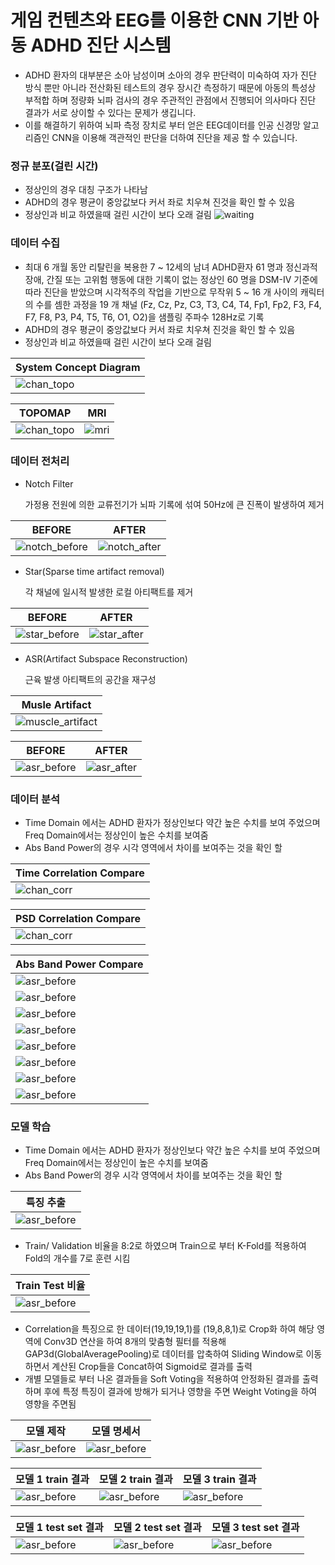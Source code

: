 # 게임 컨텐츠와  EEG를 이용한 CNN 기반 아동 ADHD 진단 시스템

- ADHD 환자의 대부분은 소아 남성이며 소아의 경우 판단력이 미숙하여 자가 진단 방식 뿐만 아니라 전산화된 테스트의 경우 장시간 측정하기 때문에 아동의 특성상 부적합 하며 정량화 뇌파 검사의 경우 주관적인 관점에서 진행되어 의사마다 진단 결과가 서로 상이할 수 있다는 문제가 생깁니다.
 - 이를 해결하기 위하여 뇌파 측정 장치로 부터 얻은 EEG데이터를 인공 신경망 알고리즘인 CNN을 이용해 객관적인 판단을 더하여 진단을 제공 할 수 있습니다.
 
### 정규 분포(걸린 시간)
- 정상인의 경우 대칭 구조가 나타남
- ADHD의 경우 평균이 중앙값보다 커서 좌로 치우쳐 진것을 확인 할 수 있음
- 정상인과 비교 하였을때 걸린 시간이 보다 오래 걸림
![waiting](https://github.com/DunkHimYo/adhd_project/blob/main/readMeImg/waiting%20time.jpg)

### 데이터 수집
- 최대 6 개월 동안 리탈린을 복용한 7 ~ 12세의 남녀 ADHD환자 61 명과 정신과적 장애, 간질 또는 고위험 행동에 대한 기록이 없는 정상인 60 명을 DSM-IV 기준에 따라 진단을 받았으며 시각적주의 작업을 기반으로 무작위 5 ~ 16 개 사이의 캐릭터의 수를 셈한 과정을 19 개 채널 (Fz, Cz, Pz, C3, T3, C4, T4, Fp1, Fp2, F3, F4, F7, F8, P3, P4, T5, T6, O1, O2)을 샘플링 주파수 128Hz로 기록
- ADHD의 경우 평균이 중앙값보다 커서 좌로 치우쳐 진것을 확인 할 수 있음
- 정상인과 비교 하였을때 걸린 시간이 보다 오래 걸림

| System Concept Diagram |
| ------ |
|![chan_topo](https://github.com/DunkHimYo/adhd_project/blob/main/readMeImg/system_concept.png)|

| TOPOMAP | MRI |
| ------ | ------ |
|![chan_topo](https://github.com/DunkHimYo/adhd_project/blob/main/readMeImg/channel_topomap.png)|![mri](https://github.com/DunkHimYo/adhd_project/blob/main/readMeImg/mri.png)|

### 데이터 전처리

- Notch Filter

  가정용 전원에 의한 교류전기가 뇌파 기록에 섞여 50Hz에 큰 진폭이 발생하여 제거

| BEFORE | AFTER |
| ------ | ------ |
|![notch_before](https://github.com/DunkHimYo/adhd_project/blob/main/readMeImg/notch_filter_before.jpg)|![notch_after](https://github.com/DunkHimYo/adhd_project/blob/main/readMeImg/notch_filter_after.jpg)|

- Star(Sparse time artifact removal)

  각 채널에 일시적 발생한 로컬 아티팩트를 제거

| BEFORE | AFTER |
| ------ | ------ |
|![star_before](https://github.com/DunkHimYo/adhd_project/blob/main/readMeImg/star_before.png)|![star_after](https://github.com/DunkHimYo/adhd_project/blob/main/readMeImg/star_after.png)|

- ASR(Artifact Subspace Reconstruction)

  근육 발생 아티팩트의 공간을 재구성

| Musle Artifact |
| ------ |
|![muscle_artifact](https://github.com/DunkHimYo/adhd_project/blob/main/readMeImg/musle_artifact.jpg)|

| BEFORE | AFTER |
| ------ | ------ |
|![asr_before](https://github.com/DunkHimYo/adhd_project/blob/main/readMeImg/asr_before.jpg)|![asr_after](https://github.com/DunkHimYo/adhd_project/blob/main/readMeImg/asr_after.jpg)|


### 데이터 분석
- Time Domain 에서는 ADHD 환자가 정상인보다 약간 높은 수치를 보여 주었으며 Freq Domain에서는 정상인이 높은 수치를 보여줌
- Abs Band Power의 경우 시각 영역에서 차이를 보여주는 것을 확인 할 

| Time Correlation Compare |
| ------ |
|![chan_corr](https://github.com/DunkHimYo/adhd_project/blob/main/readMeImg/time_corr.png)|

| PSD Correlation Compare |
| ------ |
|![chan_corr](https://github.com/DunkHimYo/adhd_project/blob/main/readMeImg/freq_corr.png)|

| Abs Band Power Compare |
| ------ |
|![asr_before](https://github.com/DunkHimYo/adhd_project/blob/main/readMeImg/delta.png)|
|![asr_before](https://github.com/DunkHimYo/adhd_project/blob/main/readMeImg/theta.png)|
|![asr_before](https://github.com/DunkHimYo/adhd_project/blob/main/readMeImg/alpha.png)|
|![asr_before](https://github.com/DunkHimYo/adhd_project/blob/main/readMeImg/betaH.png)|
|![asr_before](https://github.com/DunkHimYo/adhd_project/blob/main/readMeImg/BetaM.png)|
|![asr_before](https://github.com/DunkHimYo/adhd_project/blob/main/readMeImg/betaL.png)|
|![asr_before](https://github.com/DunkHimYo/adhd_project/blob/main/readMeImg/gamma.png)|
|![asr_before](https://github.com/DunkHimYo/adhd_project/blob/main/readMeImg/total.png)|

### 모델 학습
- Time Domain 에서는 ADHD 환자가 정상인보다 약간 높은 수치를 보여 주었으며 Freq Domain에서는 정상인이 높은 수치를 보여줌
- Abs Band Power의 경우 시각 영역에서 차이를 보여주는 것을 확인 할 


| 특징 추출 |
| ------ |
|![asr_before](https://github.com/DunkHimYo/adhd_project/blob/main/readMeImg/feature.png)|

- Train/ Validation 비율을 8:2로 하였으며 Train으로 부터 K-Fold를 적용하여 Fold의 개수를 7로 훈련 시킴

| Train Test 비율 |
| ------ |
|![asr_before](https://github.com/DunkHimYo/adhd_project/blob/main/readMeImg/train_ratio.png)|

- Correlation을 특징으로 한 데이터(19,19,19,1)를 (19,8,8,1)로 Crop화 하여 해당 영역에 Conv3D 연산을 하여 8개의 맞춤형 필터를 적용해 GAP3d(GlobalAveragePooling)로 데이터를 압축하여  Sliding Window로 이동하면서 계산된 Crop들을 Concat하여 Sigmoid로 결과를 출력
- 개별 모델들로 부터 나온 결과들을 Soft Voting을 적용하여 안정화된 결과를 출력하며 후에 특정 특징이 결과에 방해가 되거나 영향을 주면 Weight Voting을 하여 영향을 주면됨

| 모델 제작 | 모델 명세서 |
| ------ | ------ |
|![asr_before](https://github.com/DunkHimYo/adhd_project/blob/main/readMeImg/model.png)|![asr_before](https://github.com/DunkHimYo/adhd_project/blob/main/readMeImg/Specification.png)|


| 모델 1 train 결과 | 모델 2 train 결과 | 모델 3 train 결과 |
| ------ | ------ | ------ |
|![asr_before](https://github.com/DunkHimYo/adhd_project/blob/main/readMeImg/chan_corr.jpg)|![asr_before](https://github.com/DunkHimYo/adhd_project/blob/main/readMeImg/chan_corr_2.jpg)|![asr_before](https://github.com/DunkHimYo/adhd_project/blob/main/readMeImg/chan_corr_3.jpg)|

| 모델 1 test set 결과 | 모델 2 test set 결과 | 모델 3 test set 결과 |
| ------ | ------ | ------ |
|![asr_before](https://github.com/DunkHimYo/adhd_project/blob/main/readMeImg/chan_confusion_matrix_1.jpg)|![asr_before](https://github.com/DunkHimYo/adhd_project/blob/main/readMeImg/chan_confusion_matrix2.jpg)|![asr_before](https://github.com/DunkHimYo/adhd_project/blob/main/readMeImg/chan_confusion_matrix3.jpg)|
